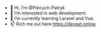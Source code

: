 - 👋 Hi, I’m @Piecuch-Patryk
- 👀 I’m interested in web development.
- 🌱 I’m currently learning Laravel and Vue.
- 📫 Rich me out here https://devpat.online

<!---
Piecuch-Patryk/Piecuch-Patryk is a ✨ special ✨ repository because its `README.md` (this file) appears on your GitHub profile.
You can click the Preview link to take a look at your changes.
--->
